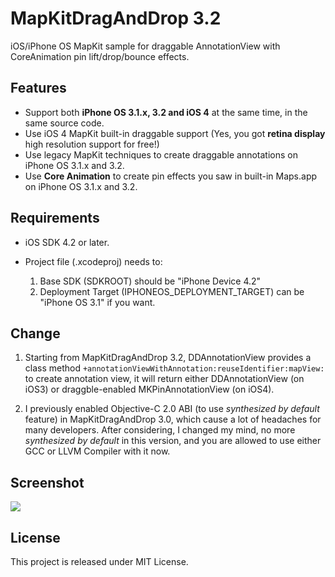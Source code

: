 ﻿# MapKitDragAndDrop 3.2

iOS/iPhone OS MapKit sample for draggable AnnotationView with CoreAnimation pin lift/drop/bounce effects.

## Features

* Support both **iPhone OS 3.1.x, 3.2 and iOS 4** at the same time, in the same source code.
* Use iOS 4 MapKit built-in draggable support (Yes, you got **retina display** high resolution support for free!)
* Use legacy MapKit techniques to create draggable annotations on iPhone OS 3.1.x and 3.2.
* Use **Core Animation** to create pin effects you saw in built-in Maps.app on iPhone OS 3.1.x and 3.2.

## Requirements

* iOS SDK 4.2 or later.
* Project file (.xcodeproj) needs to:

  1. Base SDK (SDKROOT) should be "iPhone Device 4.2"
  2. Deployment Target (IPHONEOS_DEPLOYMENT_TARGET) can be "iPhone OS 3.1" if you want.

## Change

1. Starting from MapKitDragAndDrop 3.2, DDAnnotationView provides a class method <code>+annotationViewWithAnnotation:reuseIdentifier:mapView:</code> to create annotation view, it will return either DDAnnotationView (on iOS3) or draggble-enabled MKPinAnnotationView (on iOS4).

2. I previously enabled Objective-C 2.0 ABI (to use *synthesized by default* feature) in MapKitDragAndDrop 3.0, which cause a lot of headaches for many developers. After considering, I changed my mind, no more *synthesized by default* in this version, and you are allowed to use either GCC or LLVM Compiler with it now.
 
## Screenshot

![](http://github.com/digdog/MapKitDragAndDrop/raw/master/Screenshots/DDAnnotationViewiPodTouch312.png)

## License 

This project is released under MIT License.
